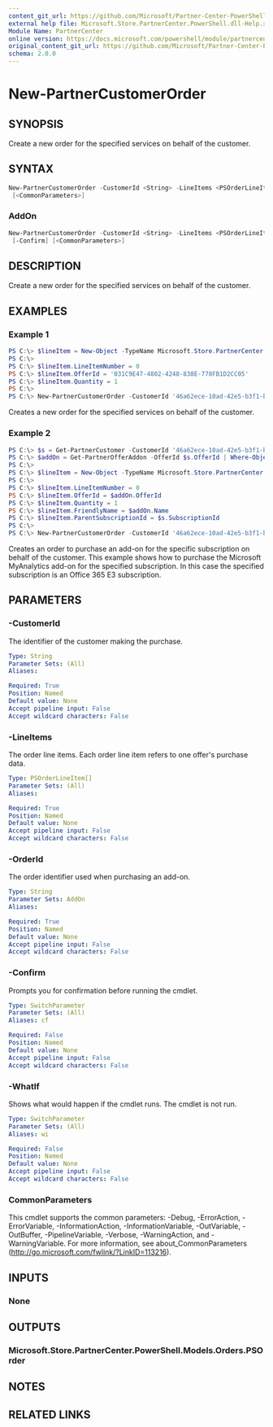 ```yaml
---
content_git_url: https://github.com/Microsoft/Partner-Center-PowerShell/blob/master/docs/help/New-PartnerCustomerOrder.md
external help file: Microsoft.Store.PartnerCenter.PowerShell.dll-Help.xml
Module Name: PartnerCenter
online version: https://docs.microsoft.com/powershell/module/partnercenter/New-PartnerCustomerOrder
original_content_git_url: https://github.com/Microsoft/Partner-Center-PowerShell/blob/master/docs/help/New-PartnerCustomerOrder.md
schema: 2.0.0
---
```


# New-PartnerCustomerOrder

## SYNOPSIS
Create a new order for the specified services on behalf of the customer.

## SYNTAX

```powershell
New-PartnerCustomerOrder -CustomerId <String> -LineItems <PSOrderLineItem[]> [-WhatIf] [-Confirm]
 [<CommonParameters>]
```

### AddOn
```powershell
New-PartnerCustomerOrder -CustomerId <String> -LineItems <PSOrderLineItem[]> -OrderId <String> [-WhatIf]
 [-Confirm] [<CommonParameters>]
```

## DESCRIPTION
Create a new order for the specified services on behalf of the customer.

## EXAMPLES

### Example 1

```powershell
PS C:\> $lineItem = New-Object -TypeName Microsoft.Store.PartnerCenter.PowerShell.Models.Orders.PSOrderLineItem
PS C:\>
PS C:\> $lineItem.LineItemNumber = 0
PS C:\> $lineItem.OfferId = '031C9E47-4802-4248-838E-778FB1D2CC05'
PS C:\> $lineItem.Quantity = 1
PS C:\>
PS C:\> New-PartnerCustomerOrder -CustomerId '46a62ece-10ad-42e5-b3f1-b2ed53e6fc08' -LineItems @($lineItem)
```

Creates a new order for the specified services on behalf of the customer.

### Example 2

```powershell
PS C:\> $s = Get-PartnerCustomer -CustomerId '46a62ece-10ad-42e5-b3f1-b2ed53e6fc08' -SubscriptionId '10704f2f-3fc6-4e42-8acf-08df4f81c93c'
PS C:\> $addOn = Get-PartnerOfferAddon -OfferId $s.OfferId | Where-Object {$_.Name -eq 'Microsoft MyAnalytics'}
PS C:\>
PS C:\> $lineItem = New-Object -TypeName Microsoft.Store.PartnerCenter.PowerShell.Models.Orders.PSOrderLineItem
PS C:\>
PS C:\> $lineItem.LineItemNumber = 0
PS C:\> $lineItem.OfferId = $addOn.OfferId
PS C:\> $lineItem.Quantity = 1
PS C:\> $lineItem.FriendlyName = $addOn.Name
PS C:\> $lineItem.ParentSubscriptionId = $s.SubscriptionId
PS C:\>
PS C:\> New-PartnerCustomerOrder -CustomerId '46a62ece-10ad-42e5-b3f1-b2ed53e6fc08' -LineItems @($lineItem) -OrderId $s.OrderId
```

Creates an order to purchase an add-on for the specific subscription on behalf of the customer. This example shows how to purchase the Microsoft MyAnalytics add-on for the specified subscription. In this case the specified subscription is an Office 365 E3 subscription.

## PARAMETERS

### -CustomerId
The identifier of the customer making the purchase.

```yaml
Type: String
Parameter Sets: (All)
Aliases:

Required: True
Position: Named
Default value: None
Accept pipeline input: False
Accept wildcard characters: False
```

### -LineItems
The order line items.
Each order line item refers to one offer's purchase data.

```yaml
Type: PSOrderLineItem[]
Parameter Sets: (All)
Aliases:

Required: True
Position: Named
Default value: None
Accept pipeline input: False
Accept wildcard characters: False
```

### -OrderId
The order identifier used when purchasing an add-on.

```yaml
Type: String
Parameter Sets: AddOn
Aliases:

Required: True
Position: Named
Default value: None
Accept pipeline input: False
Accept wildcard characters: False
```

### -Confirm
Prompts you for confirmation before running the cmdlet.

```yaml
Type: SwitchParameter
Parameter Sets: (All)
Aliases: cf

Required: False
Position: Named
Default value: None
Accept pipeline input: False
Accept wildcard characters: False
```

### -WhatIf
Shows what would happen if the cmdlet runs.
The cmdlet is not run.

```yaml
Type: SwitchParameter
Parameter Sets: (All)
Aliases: wi

Required: False
Position: Named
Default value: None
Accept pipeline input: False
Accept wildcard characters: False
```

### CommonParameters
This cmdlet supports the common parameters: -Debug, -ErrorAction, -ErrorVariable, -InformationAction, -InformationVariable, -OutVariable, -OutBuffer, -PipelineVariable, -Verbose, -WarningAction, and -WarningVariable. For more information, see about_CommonParameters (http://go.microsoft.com/fwlink/?LinkID=113216).

## INPUTS

### None

## OUTPUTS

### Microsoft.Store.PartnerCenter.PowerShell.Models.Orders.PSOrder

## NOTES

## RELATED LINKS
